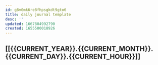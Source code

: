 ```yaml
---
id: g8v0mk6re8fhpsgkdt9gto6
title: daily journal template
desc: ''
updated: 1667804992790
created: 1655500018926
---
```


## [[{{CURRENT_YEAR}}.{{CURRENT_MONTH}}.{{CURRENT_DAY}}.{{CURRENT_HOUR}}]]

